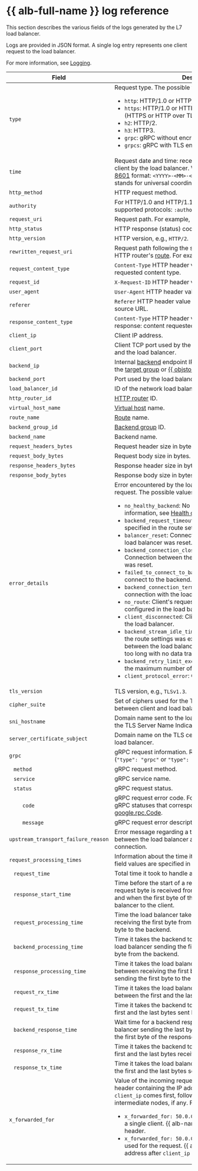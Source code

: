 # {{ alb-full-name }} log reference

This section describes the various fields of the logs generated by the L7 load balancer. 

Logs are provided in JSON format. A single log entry represents one client request to the load balancer. 

For more information, see [Logging](./concepts/application-load-balancer.md#logging).

Field | Description
---- | ----
`type` | Request type. The possible values are: <ul><li>`http`: HTTP/1.0 or HTTP/1.1 without encryption.</li><li>`https`: HTTP/1.0 or HTTP/1.1 with TLS encryption (HTTPS or HTTP over TLS).</li><li>`h2`: HTTP/2.</li><li>`h3`: HTTP3.</li><li>`grpc`: gRPC without encryption.</li><li>`grpcs`: gRPC with TLS encryption.</li></ul>
`time` | Request date and time: receipt of the first byte from the client by the load balancer. Written in the following [ISO 8601](https://en.wikipedia.org/wiki/ISO_8601) format: `<YYYY>-<MM>-<DD>T<hh>:<mm>:<ss>Z`, where `Z` stands for universal coordinated time, UTC.
`http_method` | HTTP request method.
`authority` | For HTTP/1.0 and HTTP/1.1: `Host` header value. For other supported protocols: `:authority` pseudo-header value.
`request_uri` | Request path. For example, `/api/v1/foo`.
`http_status` | HTTP response (status) code.
`http_version` | HTTP version, e.g., `HTTP/2`.
`rewritten_request_uri` | Request path following the substitution configured in the HTTP router's [route](./concepts/http-router.md#routes). For example, `/api/backend/v1/foo`.
`request_content_type` | `Content-Type` HTTP header value in the client's request: requested content type.
`request_id` | `X-Request-ID` HTTP header value in the client's request.
`user_agent` | `User-Agent` HTTP header value: client app ID string.
`referer` | `Referer` HTTP header value in the client's request: request source URL. 
`response_content_type` | `Content-Type` HTTP header value in the load balancer's response: content requested type.
`client_ip` | Client IP address.
`client_port` | Client TCP port used by the connection between the client and the load balancer.
`backend_ip` | Internal [backend](./concepts/backend-group.md) endpoint IP address: virtual machine from the [target group](./concepts/target-group.md) or [{{ objstorage-name }}](../storage/concepts/bucket.md) bucket.
`backend_port` | Port used by the load balancer to access the backend.
`load_balancer_id` | ID of the network load balancer.
`http_router_id` | [HTTP router](./concepts/http-router.md) ID.
`virtual_host_name` | [Virtual host](./concepts/http-router.md#virtual-host) name.
`route_name` | [Route](./concepts/http-router.md#routes) name.
`backend_group_id` | [Backend group](./concepts/backend-group.md) ID.
`backend_name` | Backend name.
`request_headers_bytes` | Request header size in bytes.
`request_body_bytes` | Request body size in bytes.
`response_headers_bytes` | Response header size in bytes.
`response_body_bytes` | Response body size in bytes.
`error_details` | Error encountered by the load balancer when processing a request. The possible values are: <ul><li>`no_healthy_backend`: No healthy backends. For more information, see [Health checks](./concepts/backend-group.md#health-checks).</li><li>`backend_request_timeout`: Backend request timeout specified in the route settings was exceeded.</li><li>`balancer_reset`: Connection between the client and the load balancer was reset.</li><li>`backend_connection_closed_before_data_sent_to_client`: Connection between the load balancer and the backend was reset.</li><li>`failed_to_connect_to_backend`: Load balancer failed to connect to the backend.</li><li>`backend_connection_terminated`: Backend closed the connection with the load balancer.</li><li>`no_route`: Client's request does not match any routes configured in the load balancer HTTP routers.</li><li>`client_disconnected`: Client closed the connection with the load balancer.</li><li>`backend_stream_idle_timeout`: Idle timeout specified in the route settings was exceeded: the connection between the load balancer and the backend was idle for too long with no data transmission.</li><li>`backend_retry_limit_exceeded`: Load balancer exceeded the maximum number of backend connection attempts.</li><li>`client_protocol_error`: Client protocol error.</li></ul>
`tls_version` | TLS version, e.g., `TLSv1.3`.
`cipher_suite` | Set of ciphers used for the TLS encryption of the connection between client and load balancer.
`sni_hostname` | Domain name sent to the load balancer by the client using the TLS Server Name Indication (SNI) extension.
`server_certificate_subject` | Domain name on the TLS certificate sent to the client by the load balancer.
`grpc` | gRPC request information. Returned for gRPC requests only (`"type": "grpc"` or `"type": "grpcs"`).
&ensp; `method` | gRPC request method.
&ensp; `service` | gRPC service name.
&ensp; `status` | gRPC request status.
&emsp;&emsp; `code` | gRPC request error code. For more information about the gRPC statuses that correspond to HTTP codes, see [google.rpc.Code](https://github.com/googleapis/googleapis/blob/master/google/rpc/code.proto).
&emsp;&emsp; `message` | gRPC request error description.
`upstream_transport_failure_reason` | Error message regarding a transport-layer connection error between the load balancer and backend, such as in the TLS connection.
`request_processing_times` | Information about the time it took to process a request. All field values are specified in seconds.
&ensp; `request_time` | Total time it took to handle a request.
&ensp; `response_start_time` | Time before the start of a response: between when the first request byte is received from the client by the load balancer and when the first byte of the response is sent by the load balancer to the client.
&ensp; `request_processing_time` | Time the load balancer takes to process a request: between receiving the first byte from the client and sending the first byte to the backend.
&ensp; `backend_processing_time` | Time it takes the backend to process a request: between the load balancer sending the first byte to and receiving the first byte from the backend.
&ensp; `response_processing_time` | Time it takes the load balancer to process a response: between receiving the first byte from the backend and sending the first byte to the client.
&ensp; `request_rx_time` | Time it takes the load balancer to receive a request: between the first and the last bytes received from the client.
&ensp; `request_tx_time` | Time it takes the backend to receive a request: between the first and the last bytes sent by the load balancer.
&ensp; `backend_response_time` | Wait time for a backend response: between the load balancer sending the last byte of a request to and receiving the first byte of the response from the backend.
&ensp; `response_rx_time` | Time it takes the backend to send a response: between the first and the last bytes received by the load balancer.
&ensp; `response_tx_time` | Time it takes the load balancer to send a response: between the first and the last bytes sent by the load balancer.
`x_forwarded_for` | Value of the incoming request [X-Forwarded-For](https://en.wikipedia.org/wiki/X-Forwarded-For) (XFF) header containing the IP addresses of the forwarding nodes. `client_ip` comes first, followed by IP addresses of any intermediate nodes, if any. For example:<ul><li>`x_forwarded_for: 50.0.0.1`: Request came directly from a single client. {{ alb-name }} added its `client_ip` to the header.</li><li>`x_forwarded_for: 50.0.0.1,40.0.0.1`: Proxy server was used for the request. {{ alb-name }} added the proxy IP address after `client_ip` in the header.</li></ul>